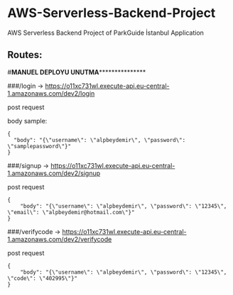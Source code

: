 # AWS-Serverless-Backend-Project
AWS Serverless Backend Project of ParkGuide İstanbul Application

## Routes: 

#**************************************************************MANUEL DEPLOYU UNUTMA*****************************************************************************

###/login   ->   https://o11xc731wl.execute-api.eu-central-1.amazonaws.com/dev2/login  


post request


body sample:

```
{
  "body": "{\"username\": \"alpbeydemir\", \"password\": \"samplepassword\"}"
}
```

###/signup   ->   https://o11xc731wl.execute-api.eu-central-1.amazonaws.com/dev2/signup  


post request


```
{
    "body": "{\"username\": \"alpbeydemir\", \"password\": \"12345\", \"email\": \"alpbeydemir@hotmail.com\"}"
}
```


###/verifycode   ->   https://o11xc731wl.execute-api.eu-central-1.amazonaws.com/dev2/verifycode


post request


```
{
    "body": "{\"username\": \"alpbeydemir\", \"password\": \"12345\", \"code\": \"402995\"}"
}
```